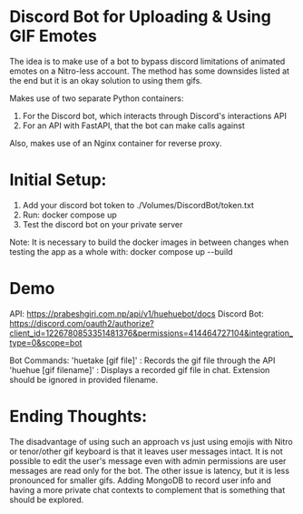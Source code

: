 # Discord Bot for Uploading & Using GIF Emotes
The idea is to make use of a bot to bypass discord limitations of animated emotes on a Nitro-less account.
The method has some downsides listed at the end but it is an okay solution to using them gifs.

Makes use of two separate Python containers:
1. For the Discord bot, which interacts through Discord's interactions API
2. For an API with FastAPI, that the bot can make calls against

Also, makes use of an Nginx container for reverse proxy.

# Initial Setup:
1. Add your discord bot token to ./Volumes/DiscordBot/token.txt
2. Run: docker compose up
3. Test the discord bot on your private server

Note:
It is necessary to build the docker images in between changes when testing the app as a whole with: 
docker compose up --build

# Demo 
API: https://prabeshgiri.com.np/api/v1/huehuebot/docs
Discord Bot: https://discord.com/oauth2/authorize?client_id=1226780853351481376&permissions=414464727104&integration_type=0&scope=bot

Bot Commands:
'huetake [gif file]' : Records the gif file through the API
'huehue [gif filename]' : Displays a recorded gif file in chat. Extension should be ignored in provided filename.

# Ending Thoughts:
The disadvantage of using such an approach vs just using emojis with Nitro or tenor/other gif keyboard is that it leaves user messages intact.
It is not possible to edit the user's message even with admin permissions are user messages are read only for the bot.
The other issue is latency, but it is less pronounced for smaller gifs.
Adding MongoDB to record user info and having a more private chat contexts to complement that is something that should be explored.